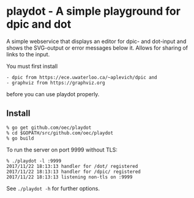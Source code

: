 # playdot - A simple playground for dpic and dot

A simple webservice that displays an editor for dpic- and dot-input and shows
the SVG-output or error messages below it.  Allows for sharing of links to the
input.

You must first install 

    - dpic from https://ece.uwaterloo.ca/~aplevich/dpic and 
    - graphviz from https://graphviz.org

before you can use playdot properly.

## Install

	% go get github.com/oec/playdot
	% cd $GOPATH/src/github.com/oec/playdot
	% go build

To run the server on port 9999 without TLS:

	% ./playdot -l :9999
	2017/11/22 18:13:13 handler for /dot/ registered
	2017/11/22 18:13:13 handler for /dpic/ registered
	2017/11/22 18:13:13 listening non-tls on :9999

See `./playdot -h` for further options.
